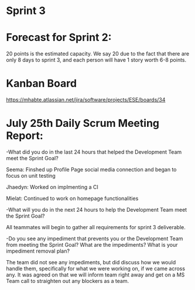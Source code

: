 # Sprint 3

# Forecast for Sprint 2:

20 points is the estimated capacity. We say 20 due to the fact that there are only 8 days to sprint 3, and each person will have 1 story worth 6-8 points.


# Kanban Board

https://mhabte.atlassian.net/jira/software/projects/ESE/boards/34


# July 25th Daily Scrum Meeting Report:

-What did you do in the last 24 hours that helped the Development Team meet the Sprint Goal?

Seema: Finshed up Profile Page social media connection and began to focus on unit testing

Jhaedyn: Worked on implmenting a CI 

Mielat: Continued to work on homepage functionalities


-What will you do in the next 24 hours to help the Development Team meet the Sprint Goal? 

  All teammates will begin to gather all requirements for sprint 3 deliverable.


-Do you see any impediment that prevents you or the Development Team from meeting the Sprint Goal? What are the impediments? What is your impediment removal plan?

  The team did not see any impediments, but did discuss how we would handle them, specifically for what we were working on, if we came across any. It was agreed on that we will inform team right away and get on a MS Team call to straighten out any blockers as a team.


